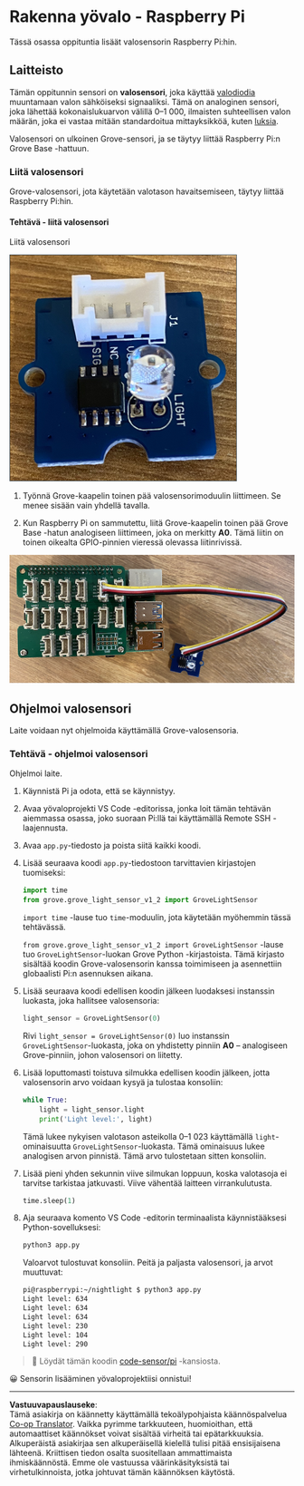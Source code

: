 <!--
CO_OP_TRANSLATOR_METADATA:
{
  "original_hash": "ea733bd0cdf2479e082373f765a08678",
  "translation_date": "2025-08-27T21:48:51+00:00",
  "source_file": "1-getting-started/lessons/3-sensors-and-actuators/pi-sensor.md",
  "language_code": "fi"
}
-->
# Rakenna yövalo - Raspberry Pi

Tässä osassa oppituntia lisäät valosensorin Raspberry Pi:hin.

## Laitteisto

Tämän oppitunnin sensori on **valosensori**, joka käyttää [valodiodia](https://wikipedia.org/wiki/Photodiode) muuntamaan valon sähköiseksi signaaliksi. Tämä on analoginen sensori, joka lähettää kokonaislukuarvon välillä 0–1 000, ilmaisten suhteellisen valon määrän, joka ei vastaa mitään standardoitua mittayksikköä, kuten [luksia](https://wikipedia.org/wiki/Lux).

Valosensori on ulkoinen Grove-sensori, ja se täytyy liittää Raspberry Pi:n Grove Base -hattuun.

### Liitä valosensori

Grove-valosensori, jota käytetään valotason havaitsemiseen, täytyy liittää Raspberry Pi:hin.

#### Tehtävä - liitä valosensori

Liitä valosensori

![Grove-valosensori](../../../../../translated_images/grove-light-sensor.b8127b7c434e632d6bcdb57587a14e9ef69a268a22df95d08628f62b8fa5505c.fi.png)

1. Työnnä Grove-kaapelin toinen pää valosensorimoduulin liittimeen. Se menee sisään vain yhdellä tavalla.

1. Kun Raspberry Pi on sammutettu, liitä Grove-kaapelin toinen pää Grove Base -hatun analogiseen liittimeen, joka on merkitty **A0**. Tämä liitin on toinen oikealta GPIO-pinnien vieressä olevassa liitinrivissä.

![Grove-valosensori liitettynä liittimeen A0](../../../../../translated_images/pi-light-sensor.66cc1e31fa48cd7d5f23400d4b2119aa41508275cb7c778053a7923b4e972d7e.fi.png)

## Ohjelmoi valosensori

Laite voidaan nyt ohjelmoida käyttämällä Grove-valosensoria.

### Tehtävä - ohjelmoi valosensori

Ohjelmoi laite.

1. Käynnistä Pi ja odota, että se käynnistyy.

1. Avaa yövaloprojekti VS Code -editorissa, jonka loit tämän tehtävän aiemmassa osassa, joko suoraan Pi:llä tai käyttämällä Remote SSH -laajennusta.

1. Avaa `app.py`-tiedosto ja poista siitä kaikki koodi.

1. Lisää seuraava koodi `app.py`-tiedostoon tarvittavien kirjastojen tuomiseksi:

    ```python
    import time
    from grove.grove_light_sensor_v1_2 import GroveLightSensor
    ```

    `import time` -lause tuo `time`-moduulin, jota käytetään myöhemmin tässä tehtävässä.

    `from grove.grove_light_sensor_v1_2 import GroveLightSensor` -lause tuo `GroveLightSensor`-luokan Grove Python -kirjastoista. Tämä kirjasto sisältää koodin Grove-valosensorin kanssa toimimiseen ja asennettiin globaalisti Pi:n asennuksen aikana.

1. Lisää seuraava koodi edellisen koodin jälkeen luodaksesi instanssin luokasta, joka hallitsee valosensoria:

    ```python
    light_sensor = GroveLightSensor(0)
    ```

    Rivi `light_sensor = GroveLightSensor(0)` luo instanssin `GroveLightSensor`-luokasta, joka on yhdistetty pinniin **A0** – analogiseen Grove-pinniin, johon valosensori on liitetty.

1. Lisää loputtomasti toistuva silmukka edellisen koodin jälkeen, jotta valosensorin arvo voidaan kysyä ja tulostaa konsoliin:

    ```python
    while True:
        light = light_sensor.light
        print('Light level:', light)
    ```

    Tämä lukee nykyisen valotason asteikolla 0–1 023 käyttämällä `light`-ominaisuutta `GroveLightSensor`-luokasta. Tämä ominaisuus lukee analogisen arvon pinnistä. Tämä arvo tulostetaan sitten konsoliin.

1. Lisää pieni yhden sekunnin viive silmukan loppuun, koska valotasoja ei tarvitse tarkistaa jatkuvasti. Viive vähentää laitteen virrankulutusta.

    ```python
    time.sleep(1)
    ```

1. Aja seuraava komento VS Code -editorin terminaalista käynnistääksesi Python-sovelluksesi:

    ```sh
    python3 app.py
    ```

    Valoarvot tulostuvat konsoliin. Peitä ja paljasta valosensori, ja arvot muuttuvat:

    ```output
    pi@raspberrypi:~/nightlight $ python3 app.py 
    Light level: 634
    Light level: 634
    Light level: 634
    Light level: 230
    Light level: 104
    Light level: 290
    ```

> 💁 Löydät tämän koodin [code-sensor/pi](../../../../../1-getting-started/lessons/3-sensors-and-actuators/code-sensor/pi) -kansiosta.

😀 Sensorin lisääminen yövaloprojektiisi onnistui!

---

**Vastuuvapauslauseke**:  
Tämä asiakirja on käännetty käyttämällä tekoälypohjaista käännöspalvelua [Co-op Translator](https://github.com/Azure/co-op-translator). Vaikka pyrimme tarkkuuteen, huomioithan, että automaattiset käännökset voivat sisältää virheitä tai epätarkkuuksia. Alkuperäistä asiakirjaa sen alkuperäisellä kielellä tulisi pitää ensisijaisena lähteenä. Kriittisen tiedon osalta suositellaan ammattimaista ihmiskäännöstä. Emme ole vastuussa väärinkäsityksistä tai virhetulkinnoista, jotka johtuvat tämän käännöksen käytöstä.